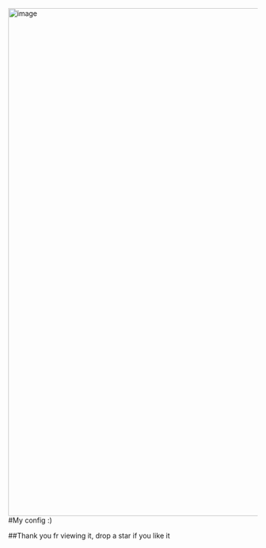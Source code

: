 <img width="1916" height="1023" alt="image" src="https://github.com/user-attachments/assets/7d66a8d0-a341-4a43-9d5f-3b49433baf57" />
#My config :)

##Thank you fr viewing it, drop a star if you like it
